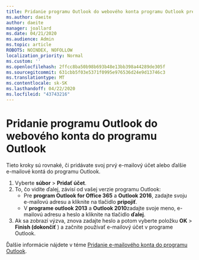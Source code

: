 ```yaml
---
title: Pridanie programu Outlook do webového konta programu Outlook pre systém Windows
ms.author: daeite
author: daeite
manager: joallard
ms.date: 04/21/2020
ms.audience: Admin
ms.topic: article
ROBOTS: NOINDEX, NOFOLLOW
localization_priority: Normal
ms.custom: ''
ms.openlocfilehash: 2ffcc8ba50b98b693b48e13bb398a44289de305f
ms.sourcegitcommit: 631cbb5f03e5371f0995e976536d24e9d13746c3
ms.translationtype: MT
ms.contentlocale: sk-SK
ms.lasthandoff: 04/22/2020
ms.locfileid: "43743216"
---
```

# <a name="add-your-outlook-on-the-web-account-to-outlook"></a>Pridanie programu Outlook do webového konta do programu Outlook

Tieto kroky sú rovnaké, či pridávate svoj prvý e-mailový účet alebo ďalšie e-mailové kontá do programu Outlook.

1. Vyberte **súbor** > **Pridať účet**.
1. To, čo vidíte ďalej, závisí od vašej verzie programu Outlook:
    - Pre **program Outlook for Office 365** a **Outlook 2016**, zadajte svoju e-mailovú adresu a kliknite na tlačidlo **pripojiť**.
    - V **programe outlook 2013** a **Outlook 2010**zadajte svoje meno, e-mailovú adresu a heslo a kliknite na tlačidlo **ďalej**.
1. Ak sa zobrazí výzva, znova zadajte heslo a potom vyberte položku **OK** > **Finish (dokončiť** ) a začnite používať e-mailový účet v programe Outlook.

Ďalšie informácie nájdete v téme [Pridanie e-mailového konta do programu Outlook](https://support.office.com/article/6e27792a-9267-4aa4-8bb6-c84ef146101b).
